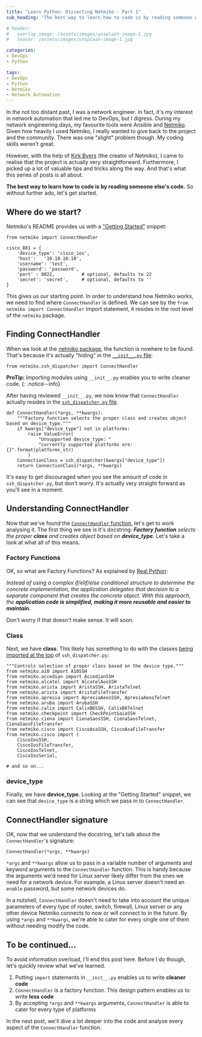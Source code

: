 ```yaml
---
title: "Learn Python: Dissecting Netmiko - Part 1"
sub_heading: "The best way to learn how to code is by reading someone else's code"

# header:
#   overlay_image: /assets/images/unsplash-image-1.jpg
#   teaser: /assets/images/unsplash-image-1.jpg

categories:
- DevOps
- Python

tags:
- DevOps
- Python
- Netmiko
- Network Automation
---
```


In the not too distant past, I was a network engineer. In fact, it's my interest in network automation that led me to DevOps, but I digress. During my network engineering days, my favourite tools were Ansible and [Netmiko](https://github.com/ktbyers/netmiko). Given how heavily I used Netmiko, I really wanted to give back to the project and the community. There was one "slight" problem though. My coding skills weren't great. 

However, with the help of [Kirk Byers](https://pynet.twb-tech.com/) (the creator of Netmiko), I came to realise that the project is actually very straightforward. Furthermore, I picked up a lot of valuable tips and tricks along the way. And that's what this series of posts is all about.

__The best way to learn how to code is by reading someone else's code.__ So without further ado, let's get started.

## Where do we start?

Netmiko's README provides us with a ["Getting Started"](https://github.com/ktbyers/netmiko#getting-started) snippet:

```
from netmiko import ConnectHandler

cisco_881 = {
    'device_type': 'cisco_ios',
    'host':   '10.10.10.10',
    'username': 'test',
    'password': 'password',
    'port' : 8022,          # optional, defaults to 22
    'secret': 'secret',     # optional, defaults to ''
}
```

This gives us our starting point. In order to understand how Netmiko works, we need to find where `ConnectHandler` is defined. We can see by the `from netmiko import ConnectHandler` import statement, it resides in the root level of the `netmiko` package.

## Finding ConnectHandler

When we look at the [netmiko package](https://github.com/ktbyers/netmiko/tree/211fd9da18b49acd65f390f722a460b55bc672e2/netmiko), the function is nowhere to be found. That's because it's actually "hiding" in the [`__init__.py` file](https://github.com/ktbyers/netmiko/blob/211fd9da18b49acd65f390f722a460b55bc672e2/netmiko/__init__.py#L7):

```
from netmiko.ssh_dispatcher import ConnectHandler
```

__ProTip:__ Importing modules using `__init__.py` enables you to write cleaner code.
{: .notice--info}

After having reviewed `__init__.py`, we now know that `ConnectHandler` actually resides in the [`ssh_dispatcher.py` file](https://github.com/ktbyers/netmiko/blob/211fd9da18b49acd65f390f722a460b55bc672e2/netmiko/ssh_dispatcher.py#L257-L265). 

```
def ConnectHandler(*args, **kwargs):
    """Factory function selects the proper class and creates object based on device_type."""
    if kwargs["device_type"] not in platforms:
        raise ValueError(
            "Unsupported device_type: "
            "currently supported platforms are: {}".format(platforms_str)
        )
    ConnectionClass = ssh_dispatcher(kwargs["device_type"])
    return ConnectionClass(*args, **kwargs)
```

It's easy to get discouraged when you see the amount of code in `ssh_dispatcher.py`, but don't worry. It's actually very straight forward as you'll see in a moment.

## Understanding ConnectHandler

Now that we've found the [`ConnectHandler` function](https://github.com/ktbyers/netmiko/blob/211fd9da18b49acd65f390f722a460b55bc672e2/netmiko/ssh_dispatcher.py#L257), let's get to work analysing it. The first thing we see is it's docstring: *__Factory function__ selects the proper __class__ and creates object based on __device_type__.* Let's take a look at what all of this means.

### Factory Functions

OK, so what are Factory Functions? As explained by [Real Python](https://realpython.com/factory-method-python/):

*Instead of using a complex if/elif/else conditional structure to determine the concrete implementation, the application delegates that decision to a separate component that creates the concrete object. With this approach, the __application code is simplified, making it more reusable and easier to maintain.__*

Don't worry if that doesn't make sense. It will soon.

### Class

Next, we have __class__. This likely has something to do with the classes [being imported at the top](https://github.com/ktbyers/netmiko/blob/211fd9da18b49acd65f390f722a460b55bc672e2/netmiko/ssh_dispatcher.py#L2-L83) of `ssh_dispatcher.py`:

```
"""Controls selection of proper class based on the device type."""
from netmiko.a10 import A10SSH
from netmiko.accedian import AccedianSSH
from netmiko.alcatel import AlcatelAosSSH
from netmiko.arista import AristaSSH, AristaTelnet
from netmiko.arista import AristaFileTransfer
from netmiko.apresia import ApresiaAeosSSH, ApresiaAeosTelnet
from netmiko.aruba import ArubaSSH
from netmiko.calix import CalixB6SSH, CalixB6Telnet
from netmiko.checkpoint import CheckPointGaiaSSH
from netmiko.ciena import CienaSaosSSH, CienaSaosTelnet, CienaSaosFileTransfer
from netmiko.cisco import CiscoAsaSSH, CiscoAsaFileTransfer
from netmiko.cisco import (
    CiscoIosSSH,
    CiscoIosFileTransfer,
    CiscoIosTelnet,
    CiscoIosSerial,

# and so on...
```

### device_type

Finally, we have __device_type__. Looking at the "Getting Started" snippet, we can see that `device_type` is a string which we pass in to `ConnectHandler`.

## ConnectHandler signature

OK, now that we understand the docstring, let's talk about the `ConnectHandler`'s signature:

```
ConnectHandler(*args, **kwargs)
```

 `*args` and `**kwargs` allow us to pass in a variable number of arguments and keyword arguments to the `ConnectHandler` function. This is handy because the arguments we'd need for Linux server likely differ from the ones we need for a network device. For example, a Linux server doesn't need an `enable` password, but some network devices do.

In a nutshell, `ConnectHandler` doesn't need to take into account the unique parameters of every type of router, switch, firewall, Linux server or any other device Netmiko connects to now or will connect to in the future. By using `*args` and `**kwargs`, we're able to cater for every single one of them without needing modify the code.  

## To be continued...

To avoid information overload, I'll end this post here. Before I do though, let's quickly review what we've learned.

1. Putting `import` statements in `__init__.py` enables us to write __cleaner code__
2. `ConnectHandler` is a factory function. This design pattern enables us to write __less code__
3. By accepting `*args` and `**kwargs` arguments, `ConnectHandler` is able to cater for every type of platforms

In the next post, we'll dive a lot deeper into the code and analyse every aspect of the `ConnectHandler` function.